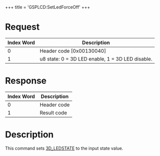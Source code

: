 +++
title = 'GSPLCD:SetLedForceOff'
+++

# Request

| Index Word | Description                                      |
|------------|--------------------------------------------------|
| 0          | Header code \[0x00130040\]                       |
| 1          | u8 state: 0 = 3D LED enable, 1 = 3D LED disable. |

# Response

| Index Word | Description |
|------------|-------------|
| 0          | Header code |
| 1          | Result code |

# Description

This command sets [3D_LEDSTATE](Configuration_Memory "wikilink") to the
input state value.